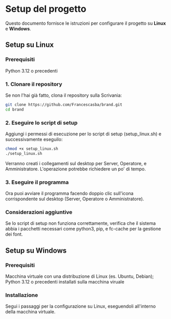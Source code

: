 # Setup del progetto

Questo documento fornisce le istruzioni per configurare il progetto su **Linux** e **Windows**.

## **Setup su Linux**
### Prerequisiti

Python 3.12 o precedenti

### 1. **Clonare il repository**

Se non l'hai già fatto, clona il repository sulla Scrivania:

```bash
git clone https://github.com/Francescasba/brand.git
cd brand
```

### 2. **Eseguire lo script di setup**

Aggiungi i permessi di esecuzione per lo script di setup (setup_linux.sh) e successivamente eseguilo:

```bash
chmod +x setup_linux.sh
./setup_linux.sh
```

Verranno creati i collegamenti sul desktop per Server, Operatore, e Amministratore. L'operazione potrebbe richiedere un po' di tempo.

### 3. **Eseguire il programma**

Ora puoi avviare il programma facendo doppio clic sull'icona corrispondente sul desktop (Server, Operatore o Amministratore).

### **Considerazioni aggiuntive**

Se lo script di setup non funziona correttamente, verifica che il sistema abbia i pacchetti necessari come python3, pip, e fc-cache per la gestione dei font.

## **Setup su Windows**
### Prerequisiti
Macchina virtuale con una distribuzione di Linux (es. Ubuntu, Debian);
Python 3.12 o precedenti installati sulla macchina viruale

### Installazione
Segui i passaggi per la configurazione su Linux, eseguendoli all'interno della macchina virtuale.